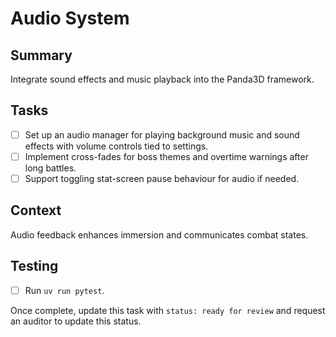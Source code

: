 # Audio System

## Summary
Integrate sound effects and music playback into the Panda3D framework.

## Tasks
- [ ] Set up an audio manager for playing background music and sound effects with volume controls tied to settings.
- [ ] Implement cross-fades for boss themes and overtime warnings after long battles.
- [ ] Support toggling stat-screen pause behaviour for audio if needed.

## Context
Audio feedback enhances immersion and communicates combat states.

## Testing
- [ ] Run `uv run pytest`.

Once complete, update this task with `status: ready for review` and request an auditor to update this status.
